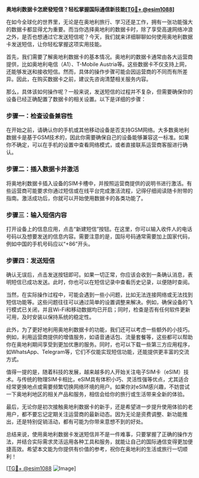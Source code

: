 **奥地利数据卡怎麽發短信？轻松掌握国际通信新技能[[TG💪+ @esim1088](https://t.me/s/esim1088)]**

在如今全球化的世界里，无论是在奥地利旅行、学习还是工作，拥有一张功能强大的数据卡都显得尤为重要。而当你选择奥地利的数据卡时，除了享受高速网络冲浪之外，是否也想通过它发送短信呢？今天，我们就来详细聊聊如何使用奥地利数据卡发送短信，让你轻松掌握这项实用技能。

首先，我们需要了解奥地利数据卡的基本情况。奥地利的数据卡通常由各大运营商提供，比如奥地利电信（A1）、T-Mobile Austria等。这些数据卡不仅支持上网，还能够发送和接收短信。然而，具体的操作步骤可能会因运营商的不同而有所差异。因此，在购买数据卡之前，建议先咨询清楚相关服务内容。

那么，具体该如何操作呢？一般来说，发送短信的过程并不复杂，但需要确保你的设备已经正确配置了数据卡的相关设置。以下是详细的步骤：

### 步骤一：检查设备兼容性
在开始之前，请确认你的手机或其他移动设备是否支持GSM网络。大多数奥地利数据卡是基于GSM技术的，因此你需要确保自己的设备能够兼容这一标准。如果你不确定，可以在手机的设置中查看网络模式，或者直接联系运营商客服进行确认。

### 步骤二：插入数据卡并激活
将奥地利数据卡插入设备的SIM卡槽中，并按照运营商提供的说明书进行激活。有些运营商可能要求你通过短信或在线平台完成激活流程，记得仔细阅读随卡附带的指南。激活成功后，你就可以开始使用数据卡的各类功能了。

### 步骤三：输入短信内容
打开设备上的信息应用，点击“新建短信”按钮。在这里，你可以输入收件人的电话号码以及想要发送的信息内容。需要注意的是，国际号码通常需要加上国家代码，例如中国的手机号码应以“+86”开头。

### 步骤四：发送短信
确认无误后，点击发送按钮即可。如果一切正常，你应该会收到一条确认消息，表明短信已成功发送。此时，你也可以在短信记录中查看历史记录，以便随时查阅。

当然，在实际操作过程中，可能会遇到一些小问题，比如无法连接网络或无法找到短信功能等。这些问题往往可以通过简单的设置调整来解决。例如，确保设备的飞行模式已关闭，并且Wi-Fi和移动数据均已开启；同时，检查是否有任何软件更新可用，及时安装以保持系统的稳定性。

此外，为了更好地利用奥地利数据卡的功能，我们还可以考虑一些额外的小技巧。例如，利用运营商提供的增值服务，如语音通话包、流量套餐等，这些都可以帮助你在奥地利期间享受到更加优惠的服务。同时，也可以下载一些第三方应用程序，如WhatsApp、Telegram等，它们不仅能实现短信功能，还能提供更丰富的交流方式。

值得一提的是，随着科技的发展，越来越多的人开始关注电子SIM卡（eSIM）技术。与传统的物理SIM卡相比，eSIM具有体积小巧、灵活性强等优点，尤其适合经常更换地点或需要频繁切换网络环境的用户。如果你对eSIM感兴趣，不妨尝试一下奥地利地区的相关产品和服务，相信会给你的旅行或生活带来全新的体验。

最后，无论你是初次接触奥地利数据卡的新手，还是希望进一步提升使用体验的老用户，都不要忘记定期关注运营商的最新动态。因为无论是资费调整、新功能推出，还是特别促销活动，都有可能为你带来意想不到的好处。

总结来说，使用奥地利数据卡发送短信并不是一件难事，只要掌握了正确的操作方法，并结合实际需求灵活运用各种工具和服务，就能让自己的国际通信变得更加便捷高效。希望本文能为你提供有价值的参考，祝你在奥地利的生活或旅行一切顺利！

[[TG💪+ @esim1088](https://t.me/s/esim1088) ![Image](https://i.postimg.cc/4NQfJmqS/Snipaste-2025-05-13-00-14-12.png)]